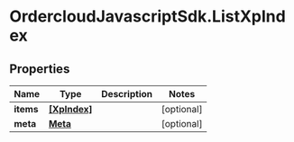 # OrdercloudJavascriptSdk.ListXpIndex

## Properties
Name | Type | Description | Notes
------------ | ------------- | ------------- | -------------
**items** | [**[XpIndex]**](XpIndex.md) |  | [optional] 
**meta** | [**Meta**](Meta.md) |  | [optional] 


